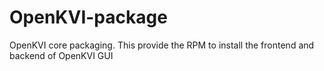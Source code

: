 # OpenKVI-package
OpenKVI core packaging. This provide the RPM to install the frontend and backend of OpenKVI GUI
